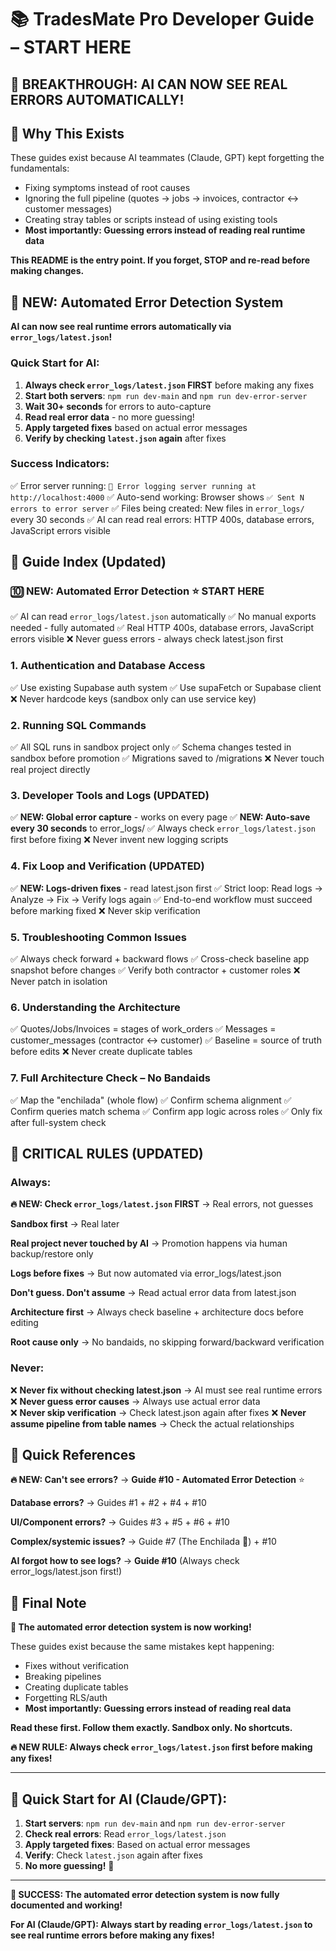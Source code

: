 # 📚 TradesMate Pro Developer Guide – START HERE

## 🎉 **BREAKTHROUGH: AI CAN NOW SEE REAL ERRORS AUTOMATICALLY!**

## 🔑 Why This Exists

These guides exist because AI teammates (Claude, GPT) kept forgetting the fundamentals:

- Fixing symptoms instead of root causes
- Ignoring the full pipeline (quotes → jobs → invoices, contractor ↔ customer messages)  
- Creating stray tables or scripts instead of using existing tools
- **Most importantly: Guessing errors instead of reading real runtime data**

**This README is the entry point. If you forget, STOP and re-read before making changes.**

## 🚀 **NEW: Automated Error Detection System**

**AI can now see real runtime errors automatically via `error_logs/latest.json`!**

### **Quick Start for AI:**
1. **Always check `error_logs/latest.json` FIRST** before making any fixes
2. **Start both servers**: `npm run dev-main` and `npm run dev-error-server`  
3. **Wait 30+ seconds** for errors to auto-capture
4. **Read real error data** - no more guessing!
5. **Apply targeted fixes** based on actual error messages
6. **Verify by checking `latest.json` again** after fixes

### **Success Indicators:**
✅ Error server running: `📡 Error logging server running at http://localhost:4000`
✅ Auto-send working: Browser shows `✅ Sent N errors to error server`
✅ Files being created: New files in `error_logs/` every 30 seconds
✅ AI can read real errors: HTTP 400s, database errors, JavaScript errors visible

## 📖 Guide Index (Updated)

### **🔟 NEW: Automated Error Detection** ⭐ **START HERE**
✅ AI can read `error_logs/latest.json` automatically
✅ No manual exports needed - fully automated
✅ Real HTTP 400s, database errors, JavaScript errors visible
❌ Never guess errors - always check latest.json first

### **1. Authentication and Database Access**
✅ Use existing Supabase auth system
✅ Use supaFetch or Supabase client  
❌ Never hardcode keys (sandbox only can use service key)

### **2. Running SQL Commands**
✅ All SQL runs in sandbox project only
✅ Schema changes tested in sandbox before promotion
✅ Migrations saved to /migrations
❌ Never touch real project directly

### **3. Developer Tools and Logs** (UPDATED)
✅ **NEW: Global error capture** - works on every page
✅ **NEW: Auto-save every 30 seconds** to error_logs/
✅ Always check `error_logs/latest.json` first before fixing
❌ Never invent new logging scripts

### **4. Fix Loop and Verification** (UPDATED)
✅ **NEW: Logs-driven fixes** - read latest.json first
✅ Strict loop: Read logs → Analyze → Fix → Verify logs again
✅ End-to-end workflow must succeed before marking fixed
❌ Never skip verification

### **5. Troubleshooting Common Issues**
✅ Always check forward + backward flows
✅ Cross-check baseline app snapshot before changes
✅ Verify both contractor + customer roles
❌ Never patch in isolation

### **6. Understanding the Architecture**
✅ Quotes/Jobs/Invoices = stages of work_orders
✅ Messages = customer_messages (contractor ↔ customer)
✅ Baseline = source of truth before edits
❌ Never create duplicate tables

### **7. Full Architecture Check – No Bandaids**
✅ Map the "enchilada" (whole flow)
✅ Confirm schema alignment
✅ Confirm queries match schema
✅ Confirm app logic across roles
✅ Only fix after full-system check

## 🚨 CRITICAL RULES (UPDATED)

### **Always:**

**🔥 NEW: Check `error_logs/latest.json` FIRST** → Real errors, not guesses

**Sandbox first** → Real later

**Real project never touched by AI** → Promotion happens via human backup/restore only

**Logs before fixes** → But now automated via error_logs/latest.json

**Don't guess. Don't assume** → Read actual error data from latest.json

**Architecture first** → Always check baseline + architecture docs before editing

**Root cause only** → No bandaids, no skipping forward/backward verification

### **Never:**

❌ **Never fix without checking latest.json** → AI must see real runtime errors
❌ **Never guess error causes** → Always use actual error data  
❌ **Never skip verification** → Check latest.json again after fixes
❌ **Never assume pipeline from table names** → Check the actual relationships

## 🎯 Quick References

**🔥 NEW: Can't see errors?** → **Guide #10 - Automated Error Detection** ⭐

**Database errors?** → Guides #1 + #2 + #4 + #10

**UI/Component errors?** → Guides #3 + #5 + #6 + #10

**Complex/systemic issues?** → Guide #7 (The Enchilada 🌯) + #10

**AI forgot how to see logs?** → **Guide #10** (Always check error_logs/latest.json first!)

## 📝 Final Note

**🎉 The automated error detection system is now working!**

These guides exist because the same mistakes kept happening:
- Fixes without verification
- Breaking pipelines  
- Creating duplicate tables
- Forgetting RLS/auth
- **Most importantly: Guessing errors instead of reading real data**

**Read these first. Follow them exactly. Sandbox only. No shortcuts.**

**🔥 NEW RULE: Always check `error_logs/latest.json` first before making any fixes!**

---

## 🚀 **Quick Start for AI (Claude/GPT):**

1. **Start servers**: `npm run dev-main` and `npm run dev-error-server`
2. **Check real errors**: Read `error_logs/latest.json` 
3. **Apply targeted fixes**: Based on actual error messages
4. **Verify**: Check `latest.json` again after fixes
5. **No more guessing!** 🎉

---

**🎉 SUCCESS: The automated error detection system is now fully documented and working!**

**For AI (Claude/GPT): Always start by reading `error_logs/latest.json` to see real runtime errors before making any fixes!**

